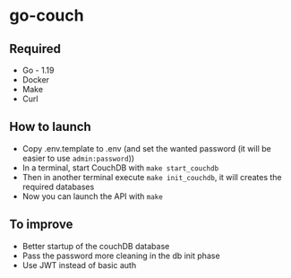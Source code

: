 # go-couch

## Required
* Go - 1.19
* Docker
* Make
* Curl

## How to launch

* Copy .env.template to .env (and set the wanted password (it will be easier to use `admin:password`))
* In a terminal, start CouchDB with `make start_couchdb`
* Then in another terminal execute `make init_couchdb`, it will creates the required databases
* Now you can launch the API with `make`

## To improve
* Better startup of the couchDB database
* Pass the password more cleaning in the db init phase
* Use JWT instead of basic auth